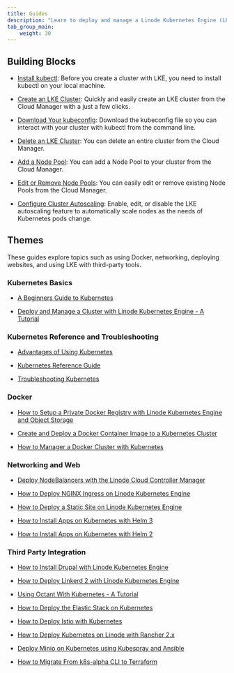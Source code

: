 ```yaml
---
title: Guides
description: "Learn to deploy and manage a Linode Kubernetes Engine (LKE) cluster. Find other guides related to common Kubernetes workloads and their configuration."
tab_group_main:
    weight: 30
---
```


## Building Blocks

- [Install kubectl](/docs/products/compute/kubernetes/guides/install-kubectl): Before you create a cluster with LKE, you need to install kubectl on your local machine.

- [Create an LKE Cluster](/docs/products/compute/kubernetes/guides/create-lke-cluster): Quickly and easily create an LKE cluster from the Cloud Manager with a just a few clicks.

- [Download Your kubeconfig](/docs/products/compute/kubernetes/guides/download-kubeconfig): Download the kubeconfig file so you can interact with your cluster with kubectl from the command line.

- [Delete an LKE Cluster](/docs/products/compute/kubernetes/guides/delete-cluster): You can delete an entire cluster from the Cloud Manager.

- [Add a Node Pool](/docs/products/compute/kubernetes/guides/add-node-pool): You can add a Node Pool to your cluster from the Cloud Manager.

- [Edit or Remove Node Pools](/docs/products/compute/kubernetes/guides/edit-remove-node-pools): You can easily edit or remove existing Node Pools from the Cloud Manager.

- [Configure Cluster Autoscaling](/docs/products/compute/kubernetes/guides/enable-cluster-autoscaling): Enable, edit, or disable the LKE autoscaling feature to automatically scale nodes as the needs of Kubernetes pods change.

## Themes

These guides explore topics such as using Docker, networking, deploying websites, and using LKE with third-party tools.

### Kubernetes Basics

- [A Beginners Guide to Kubernetes](/docs/kubernetes/beginners-guide-to-kubernetes/)

- [Deploy and Manage a Cluster with Linode Kubernetes Engine - A Tutorial](/docs/kubernetes/deploy-and-manage-a-cluster-with-linode-kubernetes-engine-a-tutorial/)

### Kubernetes Reference and Troubleshooting

- [Advantages of Using Kubernetes](/docs/kubernetes/kubernetes-use-cases/)

- [Kubernetes Reference Guide](/docs/kubernetes/kubernetes-reference/)

- [Troubleshooting Kubernetes](/docs/kubernetes/troubleshooting-kubernetes/)

### Docker

- [How to Setup a Private Docker Registry with Linode Kubernetes Engine and Object Storage](/docs/kubernetes/how-to-setup-a-private-docker-registry-with-lke-and-object-storage/)

- [Create and Deploy a Docker Container Image to a Kubernetes Cluster](/docs/kubernetes/deploy-container-image-to-kubernetes/)

- [How to Manager a Docker Cluster with Kubernetes](/docs/kubernetes/manage-a-docker-cluster-with-kubernetes/)

### Networking and Web

- [Deploy NodeBalancers with the Linode Cloud Controller Manager](/docs/kubernetes/deploy-nodebalancers-with-linode-ccm/)

- [How to Deploy NGINX Ingress on Linode Kubernetes Engine](/docs/kubernetes/how-to-deploy-nginx-ingress-on-linode-kubernetes-engine/)

- [How to Deploy a Static Site on Linode Kubernetes Engine](/docs/kubernetes/how-to-deploy-a-static-site-on-linode-kubernetes-engine/)

- [How to Install Apps on Kubernetes with Helm 3](/docs/kubernetes/how-to-install-apps-on-kubernetes-with-helm-3/)

- [How to Install Apps on Kubernetes with Helm 2](/docs/kubernetes/how-to-install-apps-on-kubernetes-with-helm-2/)

### Third Party Integration

- [How to Install Drupal with Linode Kubernetes Engine](/docs/kubernetes/how-to-install-drupal-with-linode-kubernetes-engine/)

- [How to Deploy Linkerd 2 with Linode Kubernetes Engine](/docs/kubernetes/how-to-deploy-linkerd-with-linode-kubernetes-engine/)

- [Using Octant With Kubernetes - A Tutorial](/docs/kubernetes/using-octant-with-kubernetes-a-tutorial/)

- [How to Deploy the Elastic Stack on Kubernetes](/docs/kubernetes/how-to-deploy-the-elastic-stack-on-kubernetes/)

- [How to Deploy Istio with Kubernetes](/docs/kubernetes/how-to-deploy-istio-with-kubernetes/)

- [How to Deploy Kubernetes on Linode with Rancher 2.x](/docs/kubernetes/how-to-deploy-kubernetes-on-linode-with-rancher-2-x/)

- [Deploy Minio on Kubernetes using Kubespray and Ansible](/docs/kubernetes/deploy-minio-on-kubernetes-using-kubespray-and-ansible/)

- [How to Migrate From k8s-alpha CLI to Terraform](/docs/kubernetes/how-to-migrate-from-k8s-alpha-to-terraform/)
